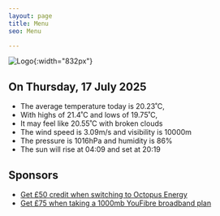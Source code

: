 ```yaml
---
layout: page
title: Menu
seo: Menu

---
```


![Logo](/images/logo.jpg){:width="832px"}

<!-- weather_marker starts -->
## On Thursday, 17 July 2025

- The average temperature today is 20.23˚C,
- With highs of 21.4˚C and lows of 19.75˚C,
- It may feel like 20.55˚C with broken clouds
- The wind speed is 3.09m/s and visibility is 10000m
- The pressure is 1016hPa and humidity is 86%
- The sun will rise at 04:09 and set at 20:19

<!-- weather_marker ends -->

## Sponsors

- [Get £50 credit when switching to Octopus Energy](https://bit.ly/3oD1nnS)
- [Get £75 when taking a 1000mb YouFibre broadband plan](https://aklam.io/91zWhU?)
